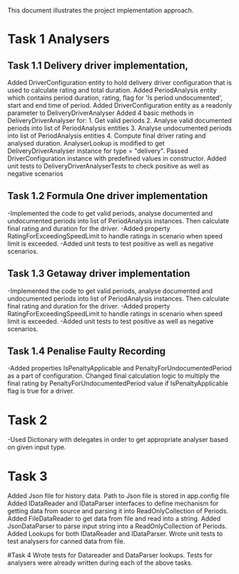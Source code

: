This document illustrates the project implementation approach.

# Task 1 Analysers
## Task 1.1 Delivery driver implementation, 
 Added DriverConfiguration entity to hold delivery driver configuration that is used to calculate rating and total duration.
 Added PeriodAnalysis entity which contains period duration, rating, flag for 'Is period undocumented', start and end time of period.
 Added DriverConfiguration entity as a readonly parameter to DeliveryDriverAnalyser
 Added 4 basic methods in DeliveryDriverAnalyser for:
	1. Get valid periods
	2. Analyse valid documented periods into list of PeriodAnalysis entities
	3. Analyse undocumented periods into list of PeriodAnalysis entities
	4. Compute final driver rating and analysed duration.
AnalyserLookup is modified to get DeliveryDriverAnalyser instance for type = "delivery". Passed DriverConfiguration instance with predefined values in constructor.
Added unit tests to DeliveryDriverAnalyserTests to check positive as well as negative scenarios

## Task 1.2 Formula One driver implementation
-Implemented the code to get valid periods, analyse documented and undocumented periods into list of PeriodAnalysis instances. Then calculate final rating and duration for the driver.
-Added property RatingForExceedingSpeedLimit to handle ratings in scenario when speed limit is exceeded.
-Added unit tests to test positive as well as negative scenarios.

## Task 1.3 Getaway driver implementation
-Implemented the code to get valid periods, analyse documented and undocumented periods into list of PeriodAnalysis instances. Then calculate final rating and duration for the driver.
-Added property RatingForExceedingSpeedLimit to handle ratings in scenario when speed limit is exceeded.
-Added unit tests to test positive as well as negative scenarios.

## Task 1.4 Penalise Faulty Recording
-Added properties IsPenaltyApplicable and PenaltyForUndocumentedPeriod as a part of configuration. Changed final calculation logic to multiply the final rating by PenaltyForUndocumentedPeriod value if IsPenaltyApplicable flag is true for a driver.

# Task 2
-Used Dictionary with delegates in order to get appropriate analyser based on given input type.

# Task 3
Added Json file for history data. Path to Json file is stored in app.config file
Added IDataReader and IDataParser interfaces to define mechanism for getting data from source and parsing it into ReadOnlyCollection of Periods.
Added FileDataReader to get data from file and read into a string.
Added JsonDataParser to parse input string into a ReadOnlyCollection of Periods.
Added Lookups for both IDataReader and IDataParser.
Wrote unit tests to test analysers for canned data from file.

#Task 4
Wrote tests for Datareader and DataParser lookups.
Tests for analysers were already written during each of the above tasks.
